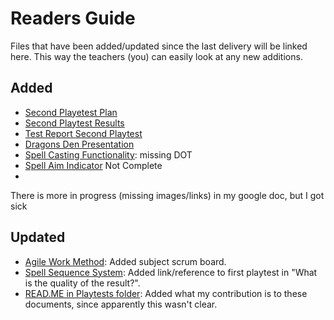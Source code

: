 # Readers Guide
Files that have been added/updated since the last delivery will be linked here. This way the teachers (you) can easily look at any new additions.

## Added
- [Second Playetest Plan](2.%20Secrets%20of%20Ignacios/2.%20Playtests/04.%20Second%20Playtest%20Plan.md)
- [Second Playtest Results](2.%20Secrets%20of%20Ignacios/2.%20Playtests/05.%20Second%20Playtest%20Results.md)
- [Test Report Second Playtest](2.%20Secrets%20of%20Ignacios/2.%20Playtests/06.%20Test%20Report%20Second%20Playtest.md)
- [Dragons Den Presentation](2.%20Secrets%20of%20Ignacios/3.%20Professional%20Documents/05.%20Rogue%20Ape%20Dragons%20den%202.pdf)
- [Spell Casting Functionality](2.%20Secrets%20of%20Ignacios/1.%20Devlogs/03.%20Spell%20Casting%20Functionality.md): missing DOT
- [Spell Aim Indicator](2.%20Secrets%20of%20Ignacios/1.%20Devlogs/04.%20Spell%20Aim%20Indicators.md) Not Complete
- 
There is more in progress (missing images/links) in my google doc, but I got sick

## Updated
- [Agile Work Method](2.%20Secrets%20of%20Ignacios/4.%20Project%20Management/4.%20Agile%20Work%20Method.md): Added subject scrum board.
- [Spell Sequence System](2.%20Secrets%20of%20Ignacios/1.%20Devlogs/02.%20Spell%20Sequence%20System.md): Added link/reference to first playtest in "What is the quality of the result?". 
- [READ.ME in Playtests folder](2.%20Secrets%20of%20Ignacios/2.%20Playtests): Added what my contribution is to these documents, since apparently this wasn't clear.
